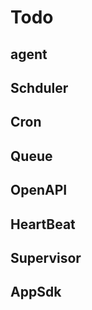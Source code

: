# Todo

## agent

## Schduler

## Cron

## Queue

## OpenAPI

## HeartBeat

## Supervisor

## AppSdk



